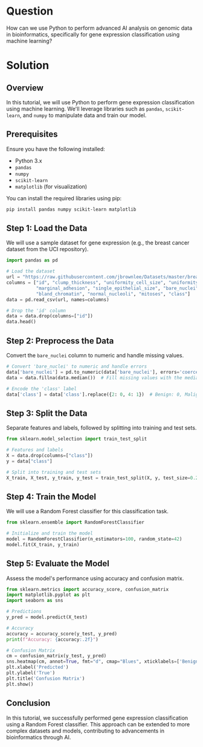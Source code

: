 # Question
How can we use Python to perform advanced AI analysis on genomic data in bioinformatics, specifically for gene expression classification using machine learning?

# Solution

## Overview
In this tutorial, we will use Python to perform gene expression classification using machine learning. We'll leverage libraries such as `pandas`, `scikit-learn`, and `numpy` to manipulate data and train our model.

## Prerequisites
Ensure you have the following installed:
- Python 3.x
- `pandas`
- `numpy`
- `scikit-learn`
- `matplotlib` (for visualization)

You can install the required libraries using pip:
```bash
pip install pandas numpy scikit-learn matplotlib
```

## Step 1: Load the Data
We will use a sample dataset for gene expression (e.g., the breast cancer dataset from the UCI repository).

```python
import pandas as pd

# Load the dataset
url = "https://raw.githubusercontent.com/jbrownlee/Datasets/master/breast-cancer-wisconsin.data"
columns = ["id", "clump_thickness", "uniformity_cell_size", "uniformity_cell_shape",
           "marginal_adhesion", "single_epithelial_size", "bare_nuclei",
           "bland_chromatin", "normal_nucleoli", "mitoses", "class"]
data = pd.read_csv(url, names=columns)

# Drop the 'id' column
data = data.drop(columns=["id"])
data.head()
```

## Step 2: Preprocess the Data
Convert the `bare_nuclei` column to numeric and handle missing values.

```python
# Convert 'bare_nuclei' to numeric and handle errors
data['bare_nuclei'] = pd.to_numeric(data['bare_nuclei'], errors='coerce')
data = data.fillna(data.median())  # Fill missing values with the median

# Encode the 'class' label
data['class'] = data['class'].replace({2: 0, 4: 1})  # Benign: 0, Malignant: 1
```

## Step 3: Split the Data
Separate features and labels, followed by splitting into training and test sets.

```python
from sklearn.model_selection import train_test_split

# Features and labels
X = data.drop(columns=["class"])
y = data["class"]

# Split into training and test sets
X_train, X_test, y_train, y_test = train_test_split(X, y, test_size=0.2, random_state=42)
```

## Step 4: Train the Model
We will use a Random Forest classifier for this classification task.

```python
from sklearn.ensemble import RandomForestClassifier

# Initialize and train the model
model = RandomForestClassifier(n_estimators=100, random_state=42)
model.fit(X_train, y_train)
```

## Step 5: Evaluate the Model
Assess the model's performance using accuracy and confusion matrix.

```python
from sklearn.metrics import accuracy_score, confusion_matrix
import matplotlib.pyplot as plt
import seaborn as sns

# Predictions
y_pred = model.predict(X_test)

# Accuracy
accuracy = accuracy_score(y_test, y_pred)
print(f"Accuracy: {accuracy:.2f}")

# Confusion Matrix
cm = confusion_matrix(y_test, y_pred)
sns.heatmap(cm, annot=True, fmt="d", cmap="Blues", xticklabels=['Benign', 'Malignant'], yticklabels=['Benign', 'Malignant'])
plt.xlabel('Predicted')
plt.ylabel('True')
plt.title('Confusion Matrix')
plt.show()
```

## Conclusion
In this tutorial, we successfully performed gene expression classification using a Random Forest classifier. This approach can be extended to more complex datasets and models, contributing to advancements in bioinformatics through AI.